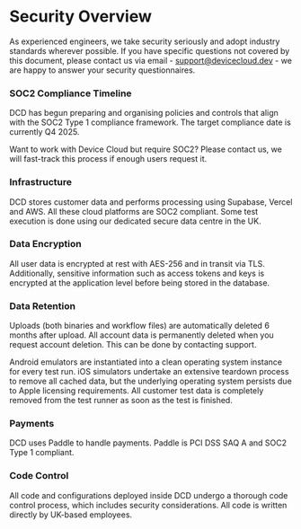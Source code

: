 # Security Overview

As experienced engineers, we take security seriously and adopt industry standards wherever possible. If you have specific questions not covered by this document, please contact us via email - support@devicecloud.dev - we are happy to answer your security questionnaires.&#x20;

### SOC2 Compliance Timeline

DCD has begun preparing and organising policies and controls that align with the SOC2 Type 1 compliance framework. The target compliance date is currently Q4 2025.

Want to work with Device Cloud but require SOC2? Please contact us, we will fast-track this process if enough users request it.&#x20;

### Infrastructure

DCD stores customer data and performs processing using Supabase, Vercel and AWS. All these cloud platforms are SOC2 compliant. Some test execution is done using our dedicated secure data centre in the UK.

### Data Encryption <a href="#data-encryption" id="data-encryption"></a>

All user data is encrypted at rest with AES-256 and in transit via TLS. Additionally, sensitive information such as access tokens and keys is encrypted at the application level before being stored in the database.

### Data Retention <a href="#data-encryption" id="data-encryption"></a>

Uploads (both binaries and workflow files) are automatically deleted 6 months after upload. All account data is permanently deleted when you request account deletion. This can be done by contacting support.

Android emulators are instantiated into a clean operating system instance for every test run. iOS simulators undertake an extensive teardown process to remove all cached data, but the underlying operating system persists due to Apple licensing requirements. All customer test data is completely removed from the test runner as soon as the test is finished.

### Payments <a href="#payments" id="payments"></a>

DCD uses Paddle to handle payments. Paddle is PCI DSS SAQ A and SOC2 Type 1 compliant.

### Code Control <a href="#payments" id="payments"></a>

All code and configurations deployed inside DCD undergo a thorough code control process, which includes security considerations. All code is written directly by UK-based employees.





